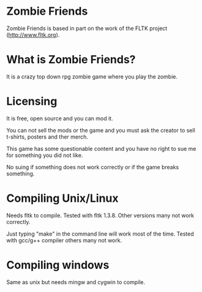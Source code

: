 # Zombie Friends
Zombie Friends is based in part on the work of the FLTK project (http://www.fltk.org).

# What is Zombie Friends?
It is a crazy top down rpg zombie game where you play the
zombie.

# Licensing
It is free, open source and you can mod it.  

You can not sell the mods or the game and you must ask the creator to sell t-shirts, posters and
ther merch.

This game has some questionable content and you have no right
to sue me for something you did not like.

No suing if something does not work correctly or if the game
breaks something.

# Compiling Unix/Linux
Needs fltk to compile.  Tested with fltk 1.3.8.  Other versions many not work correctly.

Just typing "make" in the command line will work most of the
time.  Tested with gcc/g++ compiler others many not work.

# Compiling windows
Same as unix but needs mingw and cygwin to compile.
